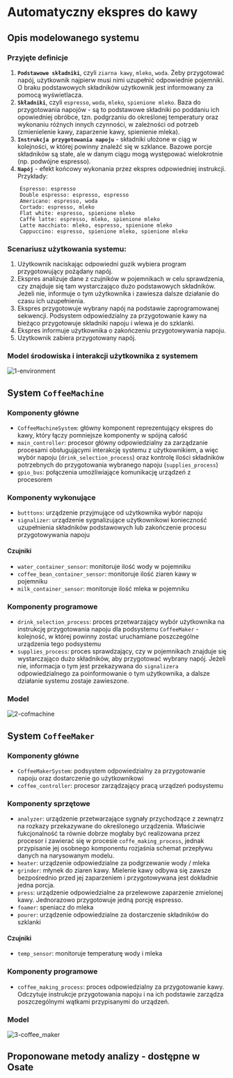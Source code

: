 # Automatyczny ekspres do kawy
## Opis modelowanego systemu
### Przyjęte definicje
1. __`Podstawowe składniki`__, czyli `ziarna kawy`, `mleko`, `woda`. Żeby przygotować napój, użytkownik najpierw musi nimi uzupełnić odpowiednie pojemniki. O braku podstawowych składników użytkownik jest informowany za pomocą wyświetlacza.
2. __`Składniki`__, czyli `espresso`, `woda`, `mleko`, `spienione mleko`. Baza do przygotowania napojów - są to podstawowe składniki po poddaniu ich opowiedniej obróbce, tzn. podgrzaniu do określonej temperatury oraz wykonaniu różnych innych czynności, w zależności od potrzeb (zmienielenie kawy, zaparzenie kawy, spienienie mleka).
3. __`Instrukcja przygotowania napoju`__ - składniki ułożone w ciąg w kolejności, w której powinny znaleźć się w szklance. Bazowe porcje składników są stałe, ale w danym ciągu mogą występować wielokrotnie (np. podwójne espresso).
4. __`Napój`__ - efekt końcowy wykonania przez ekspres odpowiedniej instrukcji. Przykłady:
```
    Espresso: espresso
    Double espresso: espresso, espresso
    Americano: espresso, woda
    Cortado: espresso, mleko
    Flat white: espresso, spienione mleko
    Caffè latte: espresso, mleko, spienione mleko
    Latte macchiato: mleko, espresso, spienione mleko
    Cappuccino: espresso, spienione mleko, spienione mleko
```
### Scenariusz użytkowania systemu:
1. Użytkownik naciskając odpowiedni guzik wybiera program przygotowujący pożądany napój.
2. Ekspres analizuje dane z czujników w pojemnikach w celu sprawdzenia, czy znajduje się tam wystarczająco dużo podstawowych składników. Jeżeli nie, informuje o tym użytkownika i zawiesza dalsze działanie do czasu ich uzupełnienia.
3. Ekspres przygotowuje wybrany napój na podstawie zaprogramowanej sekwencji. Podsystem odpowiedzialny za przygotowanie kawy na bieżąco przygotowuje składniki napoju i wlewa je do szklanki.
4. Ekspres informuje użytkownika o zakończeniu przygotowywania napoju.
5. Uzytkownik zabiera przygotowany napój.

### Model środowiska i interakcji użytkownika z systemem
![1-environment](https://user-images.githubusercontent.com/48785655/174969015-23564e8a-232c-4719-a57b-365e4fbcaf4f.png)

## System `CoffeeMachine`
### Komponenty główne
- `CoffeeMachineSystem`: główny komponent reprezentujący ekspres do kawy, który łączy pomniejsze komponenty w spójną całość
- `main_controller`: procesor główny odpowiedzialny za zarządzanie procesami obsługującymi interakcję systemu z użytkownikiem, a więc wybór napoju (`drink_selection_process`) oraz kontrolę ilości składników potrzebnych do przygotowania wybranego napoju (`supplies_process`)
- `gpio_bus`: połączenia umożliwiające komunikację urządzeń z procesorem

### Komponenty wykonujące
- `butttons`: urządzenie przyjmujące od użytkownika wybór napoju
- `signalizer`: urządzenie sygnalizujące użytkownikowi konieczność uzupełnienia składników podstawowych lub zakończenie procesu przygotowywania napoju

#### Czujniki
- `water_container_sensor`: monitoruje ilość wody w pojemniku
- `coffee_bean_container_sensor`: monitoruje ilość ziaren kawy w pojemniku
- `milk_container_sensor`: monitoruje ilość mleka w pojemniku
### Komponenty programowe
- `drink_selection_process`: proces przetwarzający wybór użytkownika na instrukcję przygotowania napoju dla podsystemu `CoffeeMaker` - kolejność, w której powinny zostać uruchamiane poszczególne urządzenia tego podsystemu
- `supplies_process`: proces sprawdzający, czy w pojemnikach znajduje się wystarczająco dużo składników, aby przygotować wybrany napój. Jeżeli nie, informacja o tym jest przekazywana do `signalizera` odpowiedzialnego za poinformowanie o tym użytkownika, a dalsze działanie systemu zostaje zawieszone.
### Model
![2-cofmachine](https://user-images.githubusercontent.com/48785655/174969239-2457ee37-a893-48b3-85cb-ea43e6e5d142.png)

## System `CoffeeMaker`
### Komponenty główne
- `CoffeeMakerSystem`: podsystem odpowiedzialny za przygotowanie napoju oraz dostarczenie go użytkownikowi
- `coffee_controller`: procesor zarządzający pracą urządzeń podsystemu

### Komponenty sprzętowe
- `analyzer`: urządzenie przetwarzające sygnały przychodzące z zewnątrz na rozkazy przekazywane do określonego urządzenia. Właściwie fukcjonalność ta równie dobrze mogłaby być realizowana przez procesor i zawierać się w procesie `coffe_making_process`, jednak przypisanie jej osobnego komponentu rozjaśnia schemat przepływu danych na narysowanym modelu.
- `heater`: urządzenie odpowiedzialne za podgrzewanie wody / mleka
- `grinder`: młynek do ziaren kawy. Mielenie kawy odbywa się zawsze bezpośrednio przed jej zaparzeniem i przygotowywana jest dokładnie jedna porcja.
- `press`: urządzenie odpowiedzialne za przelewowe zaparzenie zmielonej kawy. Jednorazowo przygotowuje jedną porcję espresso.
- `foamer`: speniacz do mleka
- `pourer`: urządzenie odpowiedzialne za dostarczenie składników do szklanki
#### Czujniki
- `temp_sensor`: monitoruje temperaturę wody i mleka
### Komponenty programowe
- `coffee_making_process`: proces odpowiedzialny za przygotowanie kawy. Odczytuje instrukcje przygotowania napoju i na ich podstawie zarządza poszczególnymi wątkami przypisanymi do urządzeń.
### Model
![3-coffee_maker](https://user-images.githubusercontent.com/48785655/174969283-255fef1c-89cc-4def-905b-6a7662f9aa71.png)

## Proponowane metody analizy - dostępne w Osate
